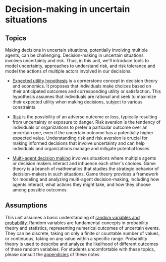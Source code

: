 # Decision-making in uncertain situations

## Topics
Making decisions in uncertain situations, potentially involving multiple agents, can be challenging. Decision-making in uncertain situations involves uncertainty and risk. Thus, in this unit, we'll introduce tools to model uncertainty, approaches to understand risk, and risk tolerance and model the actions of multiple actors involved in our decisions:

* [Expected utility hypothesis](./expected-utility.md) is a cornerstone concept in decision theory and economics. It proposes that individuals make choices based on their anticipated outcomes and corresponding utility or satisfaction. This hypothesis assumes that individuals are rational and seek to maximize their expected utility when making decisions, subject to various constraints.

* [Risk](./risk.md) is the possibility of an adverse outcome or loss, typically resulting from uncertainty or exposure to danger. Risk aversion is the tendency of individuals or organizations to prefer a particular outcome over an uncertain one, even if the uncertain outcome has a potentially higher expected value. Understanding risk and risk aversion is crucial for making informed decisions that involve uncertainty and can help individuals and organizations manage and mitigate potential losses.

* [Multi-agent decision making](./games.md) involves situations where multiple agents or decision makers interact and influence each other's choices. Game theory is a branch of mathematics that studies the strategic behavior of decision-makers in such situations. Game theory provides a framework for modeling and analyzing multi-agent decision-making, including how agents interact, what actions they might take, and how they choose among possible outcomes. 

## Assumptions
This unit assumes a basic understanding of [random variables and probability](../appendix/random.md). Random variables are fundamental concepts in probability theory and statistics, representing numerical outcomes of uncertain events. They can be discrete, taking on only a finite or countable number of values, or continuous, taking on any value within a specific range. Probability theory is used to describe and analyze the likelihood of different outcomes of these random variables.  For students uncomfortable with these topics, please consult the [appendicies](../appendix/appendix-landing.md) of these notes. 

